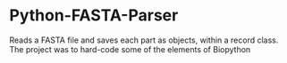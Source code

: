 # Python-FASTA-Parser
Reads a FASTA file and saves each part as objects, within a record class. The project was to hard-code some of the elements of Biopython
